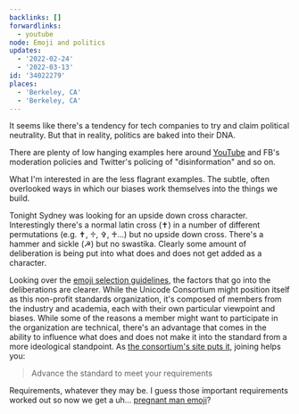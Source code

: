 ```yaml
---
backlinks: []
forwardlinks:
  - youtube
node: Emoji and politics
updates:
  - '2022-02-24'
  - '2022-03-13'
id: '34022279'
places:
  - 'Berkeley, CA'
  - 'Berkeley, CA'
---
```

It seems like there's a tendency for tech companies to try and claim political neutrality. But that in reality, politics are baked into their DNA. 

There are plenty of low hanging examples here around [YouTube](youtube.md) and FB's moderation policies and Twitter's policing of "disinformation" and so on. 

What I'm interested in are the less flagrant examples. The subtle, often overlooked ways in which our biases work themselves into the things we build. 

Tonight Sydney was looking for an upside down cross character. Interestingly there's a normal latin cross (✝) in a number of different permutations (e.g. ✝️, ♱, ✞, ♰...) but no upside down cross. There's a hammer and sickle (☭) but no swastika. Clearly some amount of deliberation is being put into what does and does not get added as a character. 

Looking over the [emoji selection guidelines](https://unicode.org/emoji/proposals.html#selection_factors), the factors that go into the deliberations are clearer. While the Unicode Consortium might position itself as this non-profit standards organization, it's composed of members from the industry and academia, each with their own particular viewpoint and biases. While some of the reasons a member might want to participate in the organization are technical, there's an advantage that comes in the ability to influence what does and does not make it into the standard from a more ideological standpoint. As [the consortium's site puts it](https://www.unicode.org/consortium/why_join.html), joining helps you: 

> Advance the standard to meet your requirements

Requirements, whatever they may be. I guess those important requirements worked out so now we get a uh... [pregnant man emoji](https://blog.emojipedia.org/new-emojis-in-2021-2022/)? 




